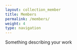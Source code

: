 ```yaml
---
layout: collection_member
title: Members
permalink: /members/
weight: 4
type: navigation
---
```

Something describing your work